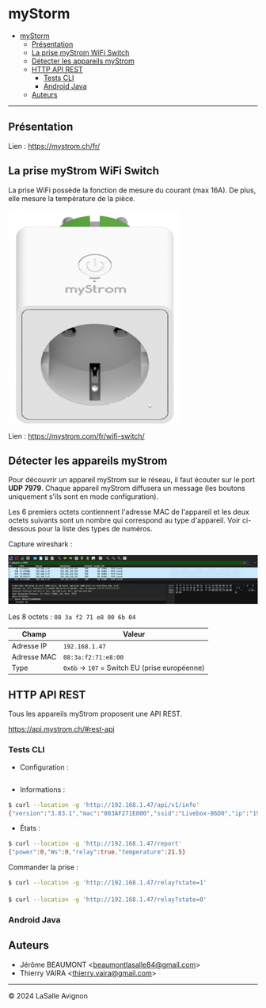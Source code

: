 # myStorm

- [myStorm](#mystorm)
  - [Présentation](#présentation)
  - [La prise myStrom WiFi Switch](#la-prise-mystrom-wifi-switch)
  - [Détecter les appareils myStrom](#détecter-les-appareils-mystrom)
  - [HTTP API REST](#http-api-rest)
    - [Tests CLI](#tests-cli)
    - [Android Java](#android-java)
  - [Auteurs](#auteurs)

---

## Présentation

Lien : https://mystrom.ch/fr/

## La prise myStrom WiFi Switch

La prise WiFi possède la fonction de mesure du courant (max 16A). De plus, elle mesure la température de la pièce.

![](./images/switch-mystrom.png)

Lien : https://mystrom.com/fr/wifi-switch/

## Détecter les appareils myStrom

Pour découvrir un appareil myStrom sur le réseau, il faut écouter sur le port **UDP 7979**. Chaque appareil myStrom diffusera un message (les boutons uniquement s'ils sont en mode configuration).

Les 6 premiers octets contiennent l'adresse MAC de l'appareil et les deux octets suivants sont un nombre qui correspond au type d'appareil. Voir ci-dessous pour la liste des types de numéros.

Capture wireshark :

![](./images/wireshark-myStorm-UDP.png)

Les 8 octets : `08 3a f2 71 e8 00 6b 04`

|Champ|Valeur|
|-----|------|
|Adresse IP | `192.168.1.47` |
|Adresse MAC | `08:3a:f2:71:e8:00` |
|Type | `0x6b` -> `107` = Switch EU (prise européenne)|

## HTTP API REST

Tous les appareils myStrom proposent une API REST.

https://api.mystrom.ch/#rest-api

### Tests CLI

- Configuration :

```bash

```

- Informations :

```bash
$ curl --location -g 'http://192.168.1.47/api/v1/info'
{"version":"3.83.1","mac":"083AF271E800","ssid":"Livebox-86D0","ip":"192.168.1.47","mask":"255.255.255.0","gw":"192.168.1.1","dns":"192.168.1.1","static":false,"connected":true,"type":107,"connectionStatus":{"ntp":true,"dns":true,"connection":true,"handshake":true,"login":true}}
```

- États :

```bash
$ curl --location -g 'http://192.168.1.47/report'
{"power":0,"Ws":0,"relay":true,"temperature":21.5}
```

Commander la prise :

```bash
$ curl --location -g 'http://192.168.1.47/relay?state=1'

$ curl --location -g 'http://192.168.1.47/relay?state=0'
```

### Android Java




## Auteurs

- Jérôme BEAUMONT <<beaumontlasalle84@gmail.com>>
- Thierry VAIRA <<thierry.vaira@gmail.com>>

---
&copy; 2024 LaSalle Avignon
